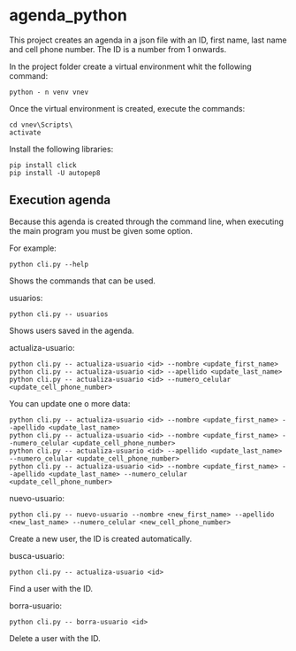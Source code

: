 # agenda_python

This project creates an agenda in a json file with an ID, first name, last name and cell phone number. The ID is a number from 1 onwards.

In the project folder create a virtual environment whit the following command:

    python - n venv vnev

Once the virtual environment is created, execute the commands:

    cd vnev\Scripts\
    activate

Install the following libraries:

    pip install click
    pip install -U autopep8

## Execution agenda

Because this agenda is created through the command line, when executing the main program you must be given some option.

For example:

    python cli.py --help

Shows the commands that can be used.

usuarios:

    python cli.py -- usuarios

Shows users saved in the agenda.

actualiza-usuario:

    python cli.py -- actualiza-usuario <id> --nombre <update_first_name>
    python cli.py -- actualiza-usuario <id> --apellido <update_last_name>
    python cli.py -- actualiza-usuario <id> --numero_celular <update_cell_phone_number>
    
You can update one o more data:

    python cli.py -- actualiza-usuario <id> --nombre <update_first_name> --apellido <update_last_name>
    python cli.py -- actualiza-usuario <id> --nombre <update_first_name> --numero_celular <update_cell_phone_number>
    python cli.py -- actualiza-usuario <id> --apellido <update_last_name> --numero_celular <update_cell_phone_number>
    python cli.py -- actualiza-usuario <id> --nombre <update_first_name> --apellido <update_last_name> --numero_celular <update_cell_phone_number>

nuevo-usuario:

    python cli.py -- nuevo-usuario --nombre <new_first_name> --apellido <new_last_name> --numero_celular <new_cell_phone_number>
    
Create a new user, the ID is created automatically.

busca-usuario:

    python cli.py -- actualiza-usuario <id>

Find a user with the ID.

borra-usuario:

    python cli.py -- borra-usuario <id>

Delete a user with the ID.

